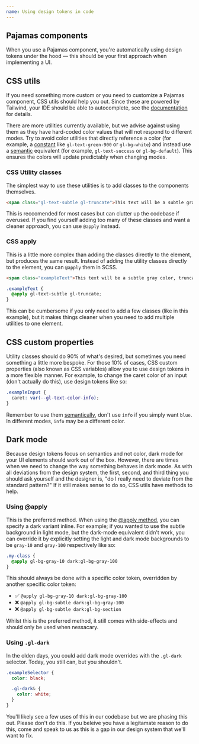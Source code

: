 ```yaml
---
name: Using design tokens in code
---
```


## Pajamas components

When you use a Pajamas component, you're automatically using design tokens under the hood — this should be your first approach when implementing a UI.

## CSS utils

If you need something more custom or you need to customize a Pajamas component, CSS utils should help you out. Since these are powered by Tailwind, your IDE should be able to autocomplete, see the [documentation](https://gitlab-org.gitlab.io/frontend/tailwind-documentation) for details.

There are more utilities currently available, but we advise against using them as they have hard-coded color values that will not respond to different modes. Try to avoid color utilities that directly reference a color (for example, a [constant](/design-tokens#constant-design-tokens) like `gl-text-green-900` or `gl-bg-white`) and instead use a [semantic](/design-tokens#semantic-design-tokens) equivalent (for example, `gl-text-success` or `gl-bg-default`). This ensures the colors will update predictably when changing modes.

### CSS Utility classes

The simplest way to use these utilities is to add classes to the components themselves.

```html
<span class="gl-text-subtle gl-truncate">This text will be a subtle gray color, truncated to fit its container.</span>
```

This is reccomended for most cases but can clutter up the codebase if overused.
If you find yourself adding too many of these classes and want a cleaner approach, you can use `@apply` instead.

### CSS apply

This is a little more complex than adding the classes directly to the element, but produces the same result. Instead of adding the utility classes directly to the element, you can `@apply` them in SCSS.

```html
<span class="exampleText">This text will be a subtle gray color, truncated to fit its container.</span>
```

```css
.exampleText {
  @apply gl-text-subtle gl-truncate;
}
```

This can be cumbersome if you only need to add a few classes (like in this example), but it makes things cleaner when you need to add multiple utilities to one element.

## CSS custom properties

Utility classes should do 90% of what's desired, but sometimes you need something a little more bespoke. For those 10% of cases, CSS custom properties (also known as CSS variables) allow you to use design tokens in a more flexible manner. For example, to change the caret color of an input (don't actually do this), use design tokens like so:

```css
.exampleInput {
  caret: var(--gl-text-color-info);
}
```

Remember to use them [semantically](/design-tokens#semantic-design-tokens), don't use `info` if you simply want `blue`. In different modes, `info` may be a different color.

## Dark mode

Because design tokens focus on semantics and not color, dark mode for your UI elements should work out of the box. However, there are times when we need to change the way something behaves in dark mode. As with all deviations from the design system, the first, second, and third thing you should ask yourself and the designer is, "do I really need to deviate from the standard pattern?" If it still makes sense to do so, CSS utils have methods to help.

### Using @apply

This is the preferred method.
When using the [@apply method](#css-apply), you can specify a dark variant inline.
For example; if you wanted to use the subtle background in light mode, but the dark-mode equivalent didn't work,
you can override it by explicitly setting the light and dark mode backgrounds to be `gray-10` and `gray-100` respectively like so:

```css
.my-class {
  @apply gl-bg-gray-10 dark:gl-bg-gray-100
}
```

This should always be done with a specific color token, overridden by another specific color token:

- ✅ `@apply gl-bg-gray-10 dark:gl-bg-gray-100`
- ❌ `@apply gl-bg-subtle dark:gl-bg-gray-100`
- ❌ `@apply gl-bg-subtle dark:gl-bg-section`

Whilst this is the preferred method, it still comes with side-effects and should only be used when nessacary.

### Using `.gl-dark`

In the olden days, you could add dark mode overrides with the `.gl-dark` selector.
Today, you still can, but you shouldn't.

```scss
.exampleSelector {
  color: black;

  .gl-dark& {
    color: white;
  }
}
```

You'll likely see a few uses of this in our codebase but we are phasing this out.
Please don't do this.
If you beleive you have a legitamate reason to do this, come and speak to us as this is a gap in our design system that we'll want to fix.
